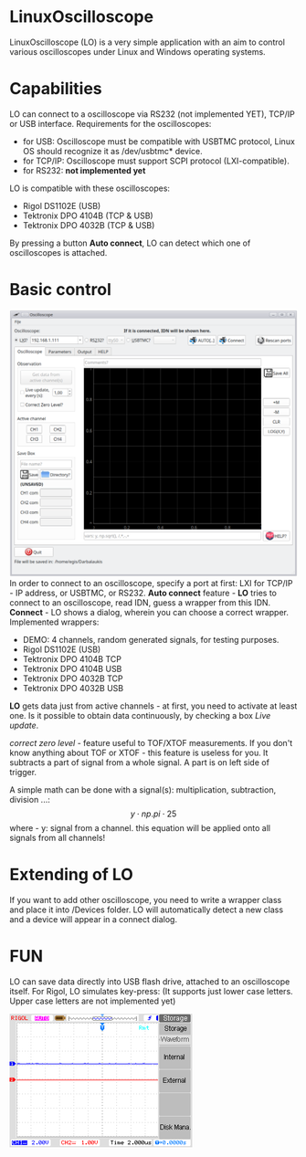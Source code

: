 # LinuxOscilloscope
LinuxOscilloscope (LO) is a very simple application with an aim to control various oscilloscopes under Linux and Windows operating systems.

# Capabilities
LO can connect to a oscilloscope via RS232 (not implemented YET), TCP/IP or USB interface. Requirements for the oscilloscopes:
- for USB: Oscilloscope must be compatible with USBTMC protocol, Linux OS should recognize it as /dev/usbtmc* device.
- for TCP/IP: Oscilloscope must support SCPI protocol (LXI-compatible).
- for RS232: **not implemented yet**

LO is compatible with these oscilloscopes:
- Rigol DS1102E (USB)
- Tektronix DPO 4104B (TCP & USB)
- Tektronix DPO 4032B (TCP & USB)

By pressing a button **Auto connect**, LO can detect which one of oscilloscopes is attached.

# Basic control

![LO1](GUI/LO1.png)
In order to connect to an oscilloscope, specify a port at first: LXI for TCP/IP -  IP address, or USBTMC, or RS232.
**Auto connect** feature - **LO** tries to connect to an oscilloscope, read IDN, guess a wrapper from this IDN.
**Connect** - LO shows a dialog, wherein you can choose a correct wrapper.
Implemented wrappers:
- DEMO: 4 channels, random generated signals, for testing purposes.
- Rigol DS1102E (USB)
- Tektronix DPO 4104B TCP
- Tektronix DPO 4104B USB
- Tektronix DPO 4032B TCP
- Tektronix DPO 4032B USB

**LO** gets data just from active channels - at first, you need to activate at least one. Is it possible to obtain data continuously, by checking a box *Live update*.

*correct zero level* - feature useful to TOF/XTOF measurements. If you don't know anything about TOF or XTOF - this feature is useless for you.
It subtracts a part of signal from a whole signal. A part is on left side of trigger.

A simple math can be done with a signal(s): multiplication, subtraction, division ...:
$$ y\cdot np.pi \cdot 25 $$
where - y: signal from a channel. this equation will be applied onto all signals from all channels!








# Extending of LO

If you want to add other oscilloscope, you need to write a wrapper class and place it into /Devices folder. LO will automatically detect a new class and a device will appear in a connect dialog.

# FUN
LO can save data directly into USB flash drive, attached to an oscilloscope itself.
For Rigol, LO simulates key-press:
(It supports just lower case letters. Upper case letters are not implemented yet)

![RIGOL](GUI/rigol.gif)
